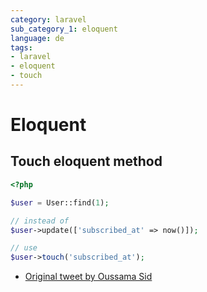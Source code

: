 ```yaml
---
category: laravel
sub_category_1: eloquent
language: de
tags:
- laravel
- eloquent
- touch
---
```


# Eloquent

## Touch eloquent method

```php
<?php

$user = User::find(1);

// instead of
$user->update(['subscribed_at' => now()]);

// use
$user->touch('subscribed_at');
```

- [Original tweet by Oussama Sid](https://twitter.com/sky_0xs/status/1557673614345895936)
